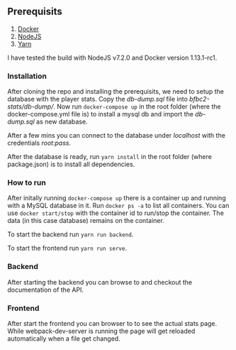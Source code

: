 ## Prerequisits

1. [Docker](https://docs.docker.com/engine/installation/)
2. [NodeJS](https://nodejs.org/en/)
3. [Yarn](https://yarnpkg.com/)

I have tested the build with NodeJS v7.2.0 and Docker version 1.13.1-rc1.

### Installation

After cloning the repo and installing the prerequisits, we need to setup the database with the player stats.
Copy the _db-dump.sql_ file into _bfbc2-stats/db-dump/_. Now run `docker-compose up` in the root folder (where the docker-compose.yml file is) to install a mysql db and import the _db-dump.sql_ as new database.


After a few mins you can connect to the database under _localhost_ with the credentials _root:pass_.

After the database is ready, run `yarn install` in the root folder (where package.json) is to install all dependencies. 

### How to run 

After initally running `docker-compose up` there is a container up and running with a MySQL database in it. Run `docker ps -a` to list all containers. You can use `docker start/stop` with the container id to run/stop the container. The data (in this case database) remains on the container. 

To start the backend run `yarn run backend`.

To start the frontend run `yarn run serve`.


### Backend

After starting the backend you can browse to [](http://localhost:8080/docs) and checkout the documentation of the API.

### Frontend

After start the frontend you can browser to [](http://localhost:8080/webpack-dev-server/) to see the actual stats page.
While webpack-dev-server is running the page will get reloaded automatically when a file get changed.

